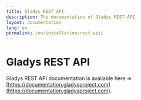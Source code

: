 ```yaml
---
title: Gladys REST API
description: The documentation of Gladys REST API
layout: documentation
lang: en
permalink: /en/installation/rest-api/
---
```


# Gladys REST API

Gladys REST API documentation is available here => [https://documentation.gladysproject.com](https://documentation.gladysproject.com).
